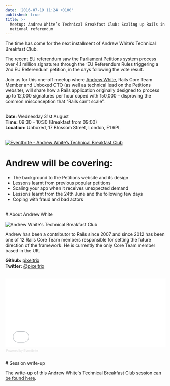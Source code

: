 ```yaml
---
date: '2016-07-19 11:24 +0100'
published: true
title: >-
  Meetup: Andrew White’s Technical Breakfast Club: Scaling up Rails in a
  national referendum
---
```

The time has come for the next installment of Andrew White’s Technical Breakfast Club.<br/>

The recent EU referendum saw the [Parliament Petitions](https://unboxed.co/product-stories/petitions) system process over 4.1 million signatures through the ‘EU Referendum Rules triggering a 2nd EU Referendum’ petition, in the days following the vote result.<br/>

Join us for this one-off meetup where [Andrew White](https://unboxed.co/people/#andrew-white), Rails Core Team Member and Unboxed CTO (as well as technical lead on the Petitions website), will share how a Rails application originally designed to process up to 12,000 signatures per hour coped with 150,000 – disproving the common misconception that “Rails can’t scale”.<br/>
<br/>
 
<b>Date:</b> Wednesday 31st August<br/>
<b>Time:</b> 09:30 – 10:30 (Breakfast from 09:00)<br/>
<b>Location:</b> Unboxed, 17 Blossom Street, London, E1 6PL<br/>
<br/>

<a href="http://www.eventbrite.co.uk/e/andrew-whites-technical-breakfast-club-tickets-26641297839?ref=ebtnebregn" target="_blank"><img src="https://www.eventbrite.co.uk/custombutton?eid=26641297839" alt="Eventbrite - Andrew White’s Technical Breakfast Club" /></a>

# Andrew will be covering:
 
- The background to the Petitions website and its design
- Lessons learnt from previous popular petitions
- Scaling your app when it receives unexpected demand
- Lessons learnt from the 24th June and the following few days
- Coping with fraud and bad actors

<br/>
# About Andrew White

![Andrew White's Technical Breakfast Club](http://i1291.photobucket.com/albums/b548/grammccram/94306a3c-3577-4005-a4d0-673202e2db1c_zps8xf0g9cb.png)

Andrew has been a contributor to Rails since 2007 and since 2012 has been one of 12 Rails Core Team members responsible for setting the future direction of the framework. He is currently the only Core Team member based in the UK.<br/>

<b>Github:</b> [pixeltrix](https://github.com/pixeltrix)<br/>
<b>Twitter:</b> [@pixeltrix](https://twitter.com/pixeltrix)<br/>
<br/>

<div style="width:100%; text-align:left;" ><iframe  src="//eventbrite.co.uk/tickets-external?eid=26641297839&ref=etckt" frameborder="0" height="214" width="100%" vspace="0" hspace="0" marginheight="5" marginwidth="5" scrolling="auto" allowtransparency="true"></iframe><div style="font-family:Helvetica, Arial; font-size:10px; padding:5px 0 5px; margin:2px; width:100%; text-align:left;" ><a class="powered-by-eb" style="color: #dddddd; text-decoration: none;" target="_blank" href="http://www.eventbrite.co.uk/r/etckt">Powered by Eventbrite</a></div></div>



<br/>
# Session write-up

The write-up of this Andrew White's Technical Breakfast Club session [can be found here](https://unboxed.co/blog/andrew-white-s-technical-breakfast-club-scaling-up-rails-in-a-national-referendum/).


